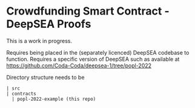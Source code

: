 # Crowdfunding Smart Contract - DeepSEA Proofs

This is a work in progress.

Requires being placed in the (separately licenced) DeepSEA codebase to function. Requires a specific version of DeepSEA such as available at https://github.com/Coda-Coda/deepsea-1/tree/popl-2022

Directory structure needs to be
```
| src
| contracts
  | popl-2022-example (this repo)
```